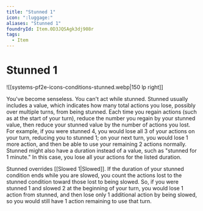 ```yaml
---
title: "Stunned 1"
icon: ":luggage:"
aliases: "Stunned 1"
foundryId: Item.0D3JQSAgk3dj908r
tags:
  - Item
---
```


# Stunned 1
![[systems-pf2e-icons-conditions-stunned.webp|150 lp right]]

You've become senseless. You can't act while stunned. Stunned usually includes a value, which indicates how many total actions you lose, possibly over multiple turns, from being stunned. Each time you regain actions (such as at the start of your turn), reduce the number you regain by your stunned value, then reduce your stunned value by the number of actions you lost. For example, if you were stunned 4, you would lose all 3 of your actions on your turn, reducing you to stunned 1; on your next turn, you would lose 1 more action, and then be able to use your remaining 2 actions normally. Stunned might also have a duration instead of a value, such as "stunned for 1 minute." In this case, you lose all your actions for the listed duration.

Stunned overrides [[Slowed 1|Slowed]]. If the duration of your stunned condition ends while you are slowed, you count the actions lost to the stunned condition toward those lost to being slowed. So, if you were stunned 1 and slowed 2 at the beginning of your turn, you would lose 1 action from stunned, and then lose only 1 additional action by being slowed, so you would still have 1 action remaining to use that turn.


